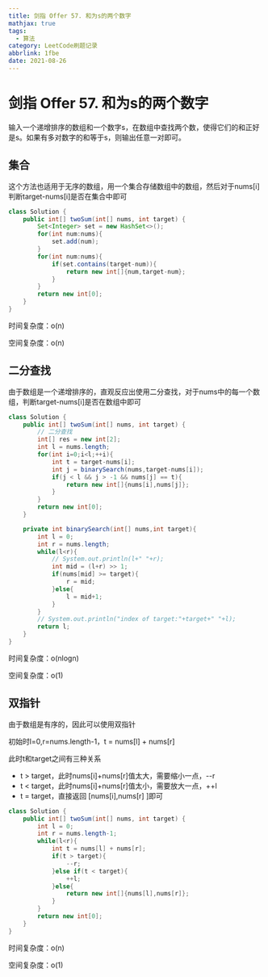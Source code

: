 ```yaml
---
title: 剑指 Offer 57. 和为s的两个数字
mathjax: true
tags:
  - 算法
category: LeetCode刷题记录
abbrlink: 1fbe
date: 2021-08-26
---
```

# 剑指 Offer 57. 和为s的两个数字

输入一个递增排序的数组和一个数字s，在数组中查找两个数，使得它们的和正好是s。如果有多对数字的和等于s，则输出任意一对即可。

<!-- more -->

## 集合

这个方法也适用于无序的数组，用一个集合存储数组中的数组，然后对于nums[i]判断target-nums[i]是否在集合中即可

```java
class Solution {
    public int[] twoSum(int[] nums, int target) {
        Set<Integer> set = new HashSet<>();
        for(int num:nums){
            set.add(num);
        }
        for(int num:nums){
            if(set.contains(target-num)){
                return new int[]{num,target-num};
            }
        }
        return new int[0];
    }
}
```

时间复杂度：o(n)

空间复杂度：o(n)

## 二分查找

由于数组是一个递增排序的，直观反应出使用二分查找，对于nums中的每一个数组，判断target-nums[i]是否在数组中即可

```java
class Solution {
    public int[] twoSum(int[] nums, int target) {
        // 二分查找
        int[] res = new int[2];
        int l = nums.length;
        for(int i=0;i<l;++i){
            int t = target-nums[i];
            int j = binarySearch(nums,target-nums[i]);
            if(j < l && j > -1 && nums[j] == t){
                return new int[]{nums[i],nums[j]};
            }
        }
        return new int[0];
    }

    private int binarySearch(int[] nums,int target){
        int l = 0;
        int r = nums.length;
        while(l<r){
            // System.out.println(l+" "+r);
            int mid = (l+r) >> 1;
            if(nums[mid] >= target){
                r = mid;
            }else{
                l = mid+1;
            }
        }
        // System.out.println("index of target:"+target+" "+l);
        return l;
    }
}
```

时间复杂度：o(nlogn)

空间复杂度：o(1)

## 双指针

由于数组是有序的，因此可以使用双指针

初始时l=0,r=nums.length-1，t = nums[l] + nums[r]

此时t和target之间有三种关系

- t > target，此时nums[i]+nums[r]值太大，需要缩小一点，--r
- t < target，此时nums[i]+nums[r]值太小，需要放大一点，++l
- t = target，直接返回 [nums[i],nums[r] ]即可

```java
class Solution {
    public int[] twoSum(int[] nums, int target) {
        int l = 0;
        int r = nums.length-1;
        while(l<r){
            int t = nums[l] + nums[r];
            if(t > target){
                --r;
            }else if(t < target){
                ++l;
            }else{
                return new int[]{nums[l],nums[r]};
            }
        }
        return new int[0];
    }
}
```

时间复杂度：o(n)

空间复杂度：o(1)